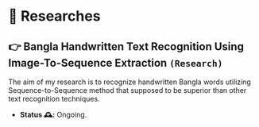 # 🧮  Researches

## 👉 Bangla Handwritten Text Recognition Using Image-To-Sequence Extraction `(Research)`

The aim of my research is to recognize handwritten Bangla words utilizing Sequence-to-Sequence method that supposed to be superior than other text recognition techniques.

- **Status 🕰️:** Ongoing.
